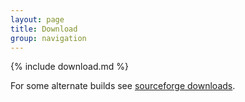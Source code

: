 ```yaml
---
layout: page
title: Download
group: navigation
---
```


<div id="download">{% include download.md %}</div>

For some alternate builds see [sourceforge downloads](http://supercollider.sourceforge.net/downloads/).

